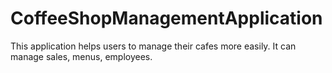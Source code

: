 # CoffeeShopManagementApplication
This application helps users to manage their cafes more easily. It can manage sales, menus, employees.
